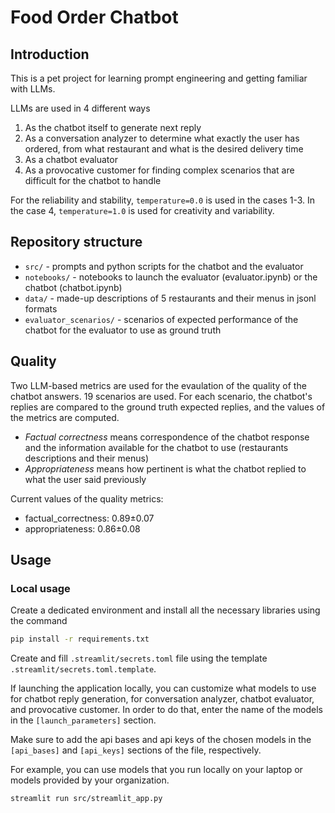 # Food Order Chatbot

## Introduction

This is a pet project for learning prompt engineering and getting familiar with LLMs.

LLMs are used in 4 different ways

1. As the chatbot itself to generate next reply
2. As a conversation analyzer to determine what exactly the user has ordered, from what restaurant and what is the desired delivery time
3. As a chatbot evaluator
4. As a provocative customer for finding complex scenarios that are difficult for the chatbot to handle

For the reliability and stability, `temperature=0.0` is used in the cases 1-3. In the case 4, `temperature=1.0` is used for creativity and variability.

## Repository structure

- `src/` - prompts and python scripts for the chatbot and the evaluator
- `notebooks/` - notebooks to launch the evaluator (evaluator.ipynb) or the chatbot (chatbot.ipynb)
- `data/` - made-up descriptions of 5 restaurants and their menus in jsonl formats
- `evaluator_scenarios/` - scenarios of expected performance of the chatbot for the evaluator to use as ground truth

## Quality

Two LLM-based metrics are used for the evaulation of the quality of the chatbot answers. 19 scenarios are used. For each scenario, the chatbot's replies are compared to the ground truth expected replies, and the values of the metrics are computed.

- *Factual correctness* means correspondence of the chatbot response and the information available for the chatbot to use (restaurants descriptions and their menus)
- *Appropriateness* means how pertinent is what the chatbot replied to what the user said previously

Current values of the quality metrics:

- factual_correctness: 0.89±0.07
- appropriateness: 0.86±0.08

## Usage

### Local usage

Create a dedicated environment and install all the necessary libraries using the command

```bash
pip install -r requirements.txt
```

Create and fill `.streamlit/secrets.toml` file using the template `.streamlit/secrets.toml.template`.

If launching the application locally, you can customize what models to use for chatbot reply generation, for conversation analyzer, chatbot evaluator, and provocative customer. In order to do that, enter the name of the models in the `[launch_parameters]` section.

Make sure to add the api bases and api keys of the chosen models in the `[api_bases]` and `[api_keys]` sections of the file, respectively.

For example, you can use models that you run locally on your laptop or models provided by your organization.

```bash
streamlit run src/streamlit_app.py
```
